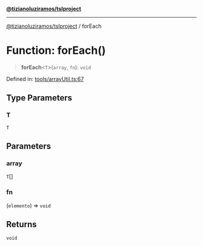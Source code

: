 [**@tizianoluziramos/tslproject**](../README.md)

***

[@tizianoluziramos/tslproject](../globals.md) / forEach

# Function: forEach()

> **forEach**\<`T`\>(`array`, `fn`): `void`

Defined in: [tools/arrayUtil.ts:67](https://github.com/tizianoluziramos/TypeScript-Lenguage-Proyect/blob/1a68252d6a31602ecc3346fe4bed87bd01ab43ff/src/tools/arrayUtil.ts#L67)

## Type Parameters

### T

`T`

## Parameters

### array

`T`[]

### fn

(`elemento`) => `void`

## Returns

`void`
